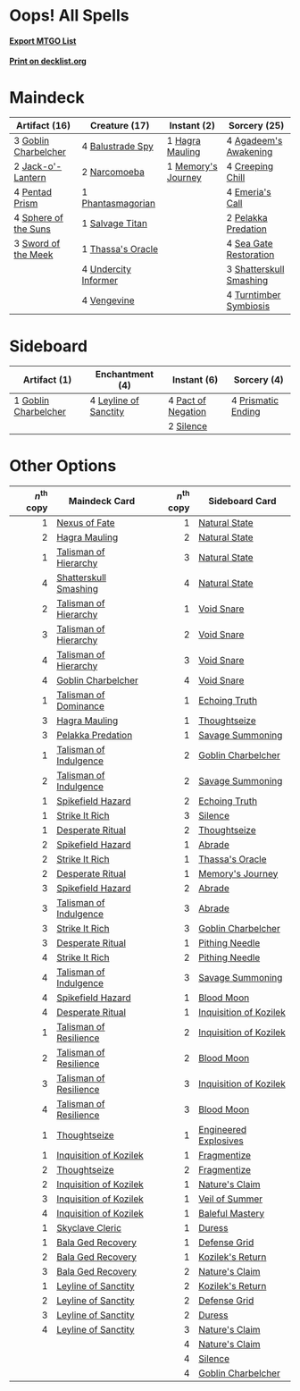 # Oops! All Spells

#### [Export MTGO List](../collection/Oops!%20All%20Spells/Oops!%20All%20Spells.txt)
#### [Print on decklist.org](http://decklist.org/?deckmain=4%09Agadeem's%20Awakening%0A4%09Balustrade%20Spy%0A4%09Creeping%20Chill%0A4%09Emeria's%20Call%0A3%09Goblin%20Charbelcher%0A1%09Hagra%20Mauling%0A2%09Jack-o'-Lantern%0A1%09Memory's%20Journey%0A2%09Narcomoeba%0A2%09Pelakka%20Predation%0A4%09Pentad%20Prism%0A1%09Phantasmagorian%0A1%09Salvage%20Titan%0A4%09Sea%20Gate%20Restoration%0A3%09Shatterskull%20Smashing%0A4%09Sphere%20of%20the%20Suns%0A3%09Sword%20of%20the%20Meek%0A1%09Thassa's%20Oracle%0A4%09Turntimber%20Symbiosis%0A4%09Undercity%20Informer%0A4%09Vengevine&deckside=1%09Goblin%20Charbelcher%0A4%09Leyline%20of%20Sanctity%0A4%09Pact%20of%20Negation%0A4%09Prismatic%20Ending%0A2%09Silence)
# Maindeck

|                                         Artifact (16)                                         |                                         Creature (17)                                         |                                         Instant (2)                                         |                                           Sorcery (25)                                           |
|-----------------------------------------------------------------------------------------------|-----------------------------------------------------------------------------------------------|---------------------------------------------------------------------------------------------|--------------------------------------------------------------------------------------------------|
|3 [Goblin Charbelcher](http://gatherer.wizards.com/Pages/Card/Details.aspx?multiverseid=438497)|4 [Balustrade Spy](http://gatherer.wizards.com/Pages/Card/Details.aspx?multiverseid=366464)    |1 [Hagra Mauling](http://gatherer.wizards.com/Pages/Card/Details.aspx?multiverseid=491741)   |4 [Agadeem's Awakening](http://gatherer.wizards.com/Pages/Card/Details.aspx?multiverseid=491723)  |
|2 [Jack-o'-Lantern](http://gatherer.wizards.com/Pages/Card/Details.aspx?multiverseid=535051)   |2 [Narcomoeba](http://gatherer.wizards.com/Pages/Card/Details.aspx?multiverseid=136140)        |1 [Memory's Journey](http://gatherer.wizards.com/Pages/Card/Details.aspx?multiverseid=254134)|4 [Creeping Chill](http://gatherer.wizards.com/Pages/Card/Details.aspx?multiverseid=452816)       |
|4 [Pentad Prism](http://gatherer.wizards.com/Pages/Card/Details.aspx?multiverseid=72860)       |1 [Phantasmagorian](http://gatherer.wizards.com/Pages/Card/Details.aspx?multiverseid=124472)   |                                                                                             |4 [Emeria's Call](http://gatherer.wizards.com/Pages/Card/Details.aspx?multiverseid=491633)        |
|4 [Sphere of the Suns](http://gatherer.wizards.com/Pages/Card/Details.aspx?multiverseid=213776)|1 [Salvage Titan](http://gatherer.wizards.com/Pages/Card/Details.aspx?multiverseid=174900)     |                                                                                             |2 [Pelakka Predation](http://gatherer.wizards.com/Pages/Card/Details.aspx?multiverseid=491757)    |
|3 [Sword of the Meek](http://gatherer.wizards.com/Pages/Card/Details.aspx?multiverseid=126215) |1 [Thassa's Oracle](http://gatherer.wizards.com/Pages/Card/Details.aspx?multiverseid=476324)   |                                                                                             |4 [Sea Gate Restoration](http://gatherer.wizards.com/Pages/Card/Details.aspx?multiverseid=491706) |
|                                                                                               |4 [Undercity Informer](http://gatherer.wizards.com/Pages/Card/Details.aspx?multiverseid=366271)|                                                                                             |3 [Shatterskull Smashing](http://gatherer.wizards.com/Pages/Card/Details.aspx?multiverseid=491802)|
|                                                                                               |4 [Vengevine](http://gatherer.wizards.com/Pages/Card/Details.aspx?multiverseid=457124)         |                                                                                             |4 [Turntimber Symbiosis](http://gatherer.wizards.com/Pages/Card/Details.aspx?multiverseid=491864) |


# Sideboard

|                                         Artifact (1)                                          |                                        Enchantment (4)                                         |                                         Instant (6)                                         |                                         Sorcery (4)                                         |
|-----------------------------------------------------------------------------------------------|------------------------------------------------------------------------------------------------|---------------------------------------------------------------------------------------------|---------------------------------------------------------------------------------------------|
|1 [Goblin Charbelcher](http://gatherer.wizards.com/Pages/Card/Details.aspx?multiverseid=438497)|4 [Leyline of Sanctity](http://gatherer.wizards.com/Pages/Card/Details.aspx?multiverseid=204993)|4 [Pact of Negation](http://gatherer.wizards.com/Pages/Card/Details.aspx?multiverseid=442057)|4 [Prismatic Ending](http://gatherer.wizards.com/Pages/Card/Details.aspx?multiverseid=522101)|
|                                                                                               |                                                                                                |2 [Silence](http://gatherer.wizards.com/Pages/Card/Details.aspx?multiverseid=191083)         |                                                                                             |


# Other Options

|*n*<sup>th</sup> copy|                                          Maindeck Card                                          |*n*<sup>th</sup> copy|                                         Sideboard Card                                          |
|--------------------:|-------------------------------------------------------------------------------------------------|--------------------:|-------------------------------------------------------------------------------------------------|
|                    1|[Nexus of Fate](http://gatherer.wizards.com/Pages/Card/Details.aspx?multiverseid=450253)         |                    1|[Natural State](http://gatherer.wizards.com/Pages/Card/Details.aspx?multiverseid=407646)         |
|                    2|[Hagra Mauling](http://gatherer.wizards.com/Pages/Card/Details.aspx?multiverseid=491741)         |                    2|[Natural State](http://gatherer.wizards.com/Pages/Card/Details.aspx?multiverseid=407646)         |
|                    1|[Talisman of Hierarchy](http://gatherer.wizards.com/Pages/Card/Details.aspx?multiverseid=464182) |                    3|[Natural State](http://gatherer.wizards.com/Pages/Card/Details.aspx?multiverseid=407646)         |
|                    4|[Shatterskull Smashing](http://gatherer.wizards.com/Pages/Card/Details.aspx?multiverseid=491802) |                    4|[Natural State](http://gatherer.wizards.com/Pages/Card/Details.aspx?multiverseid=407646)         |
|                    2|[Talisman of Hierarchy](http://gatherer.wizards.com/Pages/Card/Details.aspx?multiverseid=464182) |                    1|[Void Snare](http://gatherer.wizards.com/Pages/Card/Details.aspx?multiverseid=383429)            |
|                    3|[Talisman of Hierarchy](http://gatherer.wizards.com/Pages/Card/Details.aspx?multiverseid=464182) |                    2|[Void Snare](http://gatherer.wizards.com/Pages/Card/Details.aspx?multiverseid=383429)            |
|                    4|[Talisman of Hierarchy](http://gatherer.wizards.com/Pages/Card/Details.aspx?multiverseid=464182) |                    3|[Void Snare](http://gatherer.wizards.com/Pages/Card/Details.aspx?multiverseid=383429)            |
|                    4|[Goblin Charbelcher](http://gatherer.wizards.com/Pages/Card/Details.aspx?multiverseid=438497)    |                    4|[Void Snare](http://gatherer.wizards.com/Pages/Card/Details.aspx?multiverseid=383429)            |
|                    1|[Talisman of Dominance](http://gatherer.wizards.com/Pages/Card/Details.aspx?multiverseid=430629) |                    1|[Echoing Truth](http://gatherer.wizards.com/Pages/Card/Details.aspx?multiverseid=405212)         |
|                    3|[Hagra Mauling](http://gatherer.wizards.com/Pages/Card/Details.aspx?multiverseid=491741)         |                    1|[Thoughtseize](http://gatherer.wizards.com/Pages/Card/Details.aspx?multiverseid=438676)          |
|                    3|[Pelakka Predation](http://gatherer.wizards.com/Pages/Card/Details.aspx?multiverseid=491757)     |                    1|[Savage Summoning](http://gatherer.wizards.com/Pages/Card/Details.aspx?multiverseid=370710)      |
|                    1|[Talisman of Indulgence](http://gatherer.wizards.com/Pages/Card/Details.aspx?multiverseid=430630)|                    2|[Goblin Charbelcher](http://gatherer.wizards.com/Pages/Card/Details.aspx?multiverseid=438497)    |
|                    2|[Talisman of Indulgence](http://gatherer.wizards.com/Pages/Card/Details.aspx?multiverseid=430630)|                    2|[Savage Summoning](http://gatherer.wizards.com/Pages/Card/Details.aspx?multiverseid=370710)      |
|                    1|[Spikefield Hazard](http://gatherer.wizards.com/Pages/Card/Details.aspx?multiverseid=491809)     |                    2|[Echoing Truth](http://gatherer.wizards.com/Pages/Card/Details.aspx?multiverseid=405212)         |
|                    1|[Strike It Rich](http://gatherer.wizards.com/Pages/Card/Details.aspx?multiverseid=522219)        |                    3|[Silence](http://gatherer.wizards.com/Pages/Card/Details.aspx?multiverseid=191083)               |
|                    1|[Desperate Ritual](http://gatherer.wizards.com/Pages/Card/Details.aspx?multiverseid=80275)       |                    2|[Thoughtseize](http://gatherer.wizards.com/Pages/Card/Details.aspx?multiverseid=438676)          |
|                    2|[Spikefield Hazard](http://gatherer.wizards.com/Pages/Card/Details.aspx?multiverseid=491809)     |                    1|[Abrade](http://gatherer.wizards.com/Pages/Card/Details.aspx?multiverseid=430772)                |
|                    2|[Strike It Rich](http://gatherer.wizards.com/Pages/Card/Details.aspx?multiverseid=522219)        |                    1|[Thassa's Oracle](http://gatherer.wizards.com/Pages/Card/Details.aspx?multiverseid=476324)       |
|                    2|[Desperate Ritual](http://gatherer.wizards.com/Pages/Card/Details.aspx?multiverseid=80275)       |                    1|[Memory's Journey](http://gatherer.wizards.com/Pages/Card/Details.aspx?multiverseid=254134)      |
|                    3|[Spikefield Hazard](http://gatherer.wizards.com/Pages/Card/Details.aspx?multiverseid=491809)     |                    2|[Abrade](http://gatherer.wizards.com/Pages/Card/Details.aspx?multiverseid=430772)                |
|                    3|[Talisman of Indulgence](http://gatherer.wizards.com/Pages/Card/Details.aspx?multiverseid=430630)|                    3|[Abrade](http://gatherer.wizards.com/Pages/Card/Details.aspx?multiverseid=430772)                |
|                    3|[Strike It Rich](http://gatherer.wizards.com/Pages/Card/Details.aspx?multiverseid=522219)        |                    3|[Goblin Charbelcher](http://gatherer.wizards.com/Pages/Card/Details.aspx?multiverseid=438497)    |
|                    3|[Desperate Ritual](http://gatherer.wizards.com/Pages/Card/Details.aspx?multiverseid=80275)       |                    1|[Pithing Needle](http://gatherer.wizards.com/Pages/Card/Details.aspx?multiverseid=129526)        |
|                    4|[Strike It Rich](http://gatherer.wizards.com/Pages/Card/Details.aspx?multiverseid=522219)        |                    2|[Pithing Needle](http://gatherer.wizards.com/Pages/Card/Details.aspx?multiverseid=129526)        |
|                    4|[Talisman of Indulgence](http://gatherer.wizards.com/Pages/Card/Details.aspx?multiverseid=430630)|                    3|[Savage Summoning](http://gatherer.wizards.com/Pages/Card/Details.aspx?multiverseid=370710)      |
|                    4|[Spikefield Hazard](http://gatherer.wizards.com/Pages/Card/Details.aspx?multiverseid=491809)     |                    1|[Blood Moon](http://gatherer.wizards.com/Pages/Card/Details.aspx?multiverseid=45386)             |
|                    4|[Desperate Ritual](http://gatherer.wizards.com/Pages/Card/Details.aspx?multiverseid=80275)       |                    1|[Inquisition of Kozilek](http://gatherer.wizards.com/Pages/Card/Details.aspx?multiverseid=416897)|
|                    1|[Talisman of Resilience](http://gatherer.wizards.com/Pages/Card/Details.aspx?multiverseid=464183)|                    2|[Inquisition of Kozilek](http://gatherer.wizards.com/Pages/Card/Details.aspx?multiverseid=416897)|
|                    2|[Talisman of Resilience](http://gatherer.wizards.com/Pages/Card/Details.aspx?multiverseid=464183)|                    2|[Blood Moon](http://gatherer.wizards.com/Pages/Card/Details.aspx?multiverseid=45386)             |
|                    3|[Talisman of Resilience](http://gatherer.wizards.com/Pages/Card/Details.aspx?multiverseid=464183)|                    3|[Inquisition of Kozilek](http://gatherer.wizards.com/Pages/Card/Details.aspx?multiverseid=416897)|
|                    4|[Talisman of Resilience](http://gatherer.wizards.com/Pages/Card/Details.aspx?multiverseid=464183)|                    3|[Blood Moon](http://gatherer.wizards.com/Pages/Card/Details.aspx?multiverseid=45386)             |
|                    1|[Thoughtseize](http://gatherer.wizards.com/Pages/Card/Details.aspx?multiverseid=438676)          |                    1|[Engineered Explosives](http://gatherer.wizards.com/Pages/Card/Details.aspx?multiverseid=50139)  |
|                    1|[Inquisition of Kozilek](http://gatherer.wizards.com/Pages/Card/Details.aspx?multiverseid=416897)|                    1|[Fragmentize](http://gatherer.wizards.com/Pages/Card/Details.aspx?multiverseid=417587)           |
|                    2|[Thoughtseize](http://gatherer.wizards.com/Pages/Card/Details.aspx?multiverseid=438676)          |                    2|[Fragmentize](http://gatherer.wizards.com/Pages/Card/Details.aspx?multiverseid=417587)           |
|                    2|[Inquisition of Kozilek](http://gatherer.wizards.com/Pages/Card/Details.aspx?multiverseid=416897)|                    1|[Nature's Claim](http://gatherer.wizards.com/Pages/Card/Details.aspx?multiverseid=382316)        |
|                    3|[Inquisition of Kozilek](http://gatherer.wizards.com/Pages/Card/Details.aspx?multiverseid=416897)|                    1|[Veil of Summer](http://gatherer.wizards.com/Pages/Card/Details.aspx?multiverseid=466952)        |
|                    4|[Inquisition of Kozilek](http://gatherer.wizards.com/Pages/Card/Details.aspx?multiverseid=416897)|                    1|[Baleful Mastery](http://gatherer.wizards.com/Pages/Card/Details.aspx?multiverseid=513541)       |
|                    1|[Skyclave Cleric](http://gatherer.wizards.com/Pages/Card/Details.aspx?multiverseid=491666)       |                    1|[Duress](http://gatherer.wizards.com/Pages/Card/Details.aspx?multiverseid=14557)                 |
|                    1|[Bala Ged Recovery](http://gatherer.wizards.com/Pages/Card/Details.aspx?multiverseid=491825)     |                    1|[Defense Grid](http://gatherer.wizards.com/Pages/Card/Details.aspx?multiverseid=45481)           |
|                    2|[Bala Ged Recovery](http://gatherer.wizards.com/Pages/Card/Details.aspx?multiverseid=491825)     |                    1|[Kozilek's Return](http://gatherer.wizards.com/Pages/Card/Details.aspx?multiverseid=407608)      |
|                    3|[Bala Ged Recovery](http://gatherer.wizards.com/Pages/Card/Details.aspx?multiverseid=491825)     |                    2|[Nature's Claim](http://gatherer.wizards.com/Pages/Card/Details.aspx?multiverseid=382316)        |
|                    1|[Leyline of Sanctity](http://gatherer.wizards.com/Pages/Card/Details.aspx?multiverseid=204993)   |                    2|[Kozilek's Return](http://gatherer.wizards.com/Pages/Card/Details.aspx?multiverseid=407608)      |
|                    2|[Leyline of Sanctity](http://gatherer.wizards.com/Pages/Card/Details.aspx?multiverseid=204993)   |                    2|[Defense Grid](http://gatherer.wizards.com/Pages/Card/Details.aspx?multiverseid=45481)           |
|                    3|[Leyline of Sanctity](http://gatherer.wizards.com/Pages/Card/Details.aspx?multiverseid=204993)   |                    2|[Duress](http://gatherer.wizards.com/Pages/Card/Details.aspx?multiverseid=14557)                 |
|                    4|[Leyline of Sanctity](http://gatherer.wizards.com/Pages/Card/Details.aspx?multiverseid=204993)   |                    3|[Nature's Claim](http://gatherer.wizards.com/Pages/Card/Details.aspx?multiverseid=382316)        |
|                     |                                                                                                 |                    4|[Nature's Claim](http://gatherer.wizards.com/Pages/Card/Details.aspx?multiverseid=382316)        |
|                     |                                                                                                 |                    4|[Silence](http://gatherer.wizards.com/Pages/Card/Details.aspx?multiverseid=191083)               |
|                     |                                                                                                 |                    4|[Goblin Charbelcher](http://gatherer.wizards.com/Pages/Card/Details.aspx?multiverseid=438497)    |

